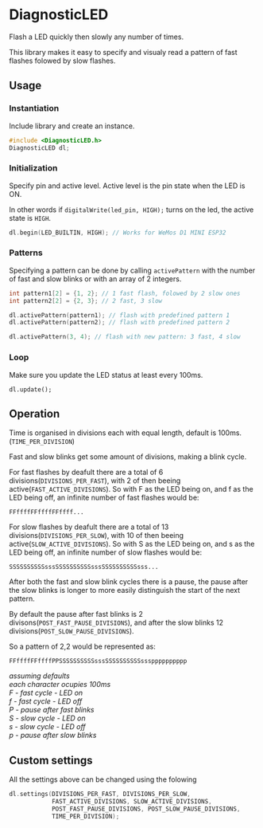 # DiagnosticLED

Flash a LED quickly then slowly any number of times.

This library makes it easy to specify and visualy read a pattern of fast flashes folowed by slow flashes.

## Usage

### Instantiation

Include library and create an instance.

```c++
#include <DiagnosticLED.h>
DiagnosticLED dl;
```

### Initialization

Specify pin and active level. Active level is the pin state when the LED is ON.

In other words if ```digitalWrite(led_pin, HIGH);``` turns on the led, the active state is ```HIGH```.

```c++
dl.begin(LED_BUILTIN, HIGH); // Works for WeMos D1 MINI ESP32
```

### Patterns

Specifying a pattern can be done by calling ```activePattern``` with the number of fast and slow blinks or with an array of 2 integers.

```c++
int pattern1[2] = {1, 2}; // 1 fast flash, folowed by 2 slow ones
int pattern2[2] = {2, 3}; // 2 fast, 3 slow

dl.activePattern(pattern1); // flash with predefined pattern 1
dl.activePattern(pattern2); // flash with predefined pattern 2

dl.activePattern(3, 4); // flash with new pattern: 3 fast, 4 slow
```

### Loop

Make sure you update the LED status at least every 100ms.

```
dl.update();
```

## Operation

Time is organised in divisions each with equal length, default is 100ms. (```TIME_PER_DIVISION```)

Fast and slow blinks get some amount of divisions, making a blink cycle.

For fast flashes by deafult there are a total of 6 divisions(```DIVISIONS_PER_FAST```), with 2 of then beeing active(```FAST_ACTIVE_DIVISIONS```). So with F as the LED being on, and f as the LED being off, an infinite number of fast flashes would be:

```
FFffffFFffffFFffff...
```

For slow flashes by deafult there are a total of 13 divisions(```DIVISIONS_PER_SLOW```), with 10 of then beeing active(```SLOW_ACTIVE_DIVISIONS```). So with S as the LED being on, and s as the LED being off, an infinite number of slow flashes would be:

```
SSSSSSSSSSsssSSSSSSSSSSsssSSSSSSSSSSsss...
```

After both the fast and slow blink cycles there is a pause, the pause after the slow blinks is longer to more easily distinguish the start of the next pattern.

By default the pause after fast blinks is 2 divisons(```POST_FAST_PAUSE_DIVISIONS```), and after the slow blinks 12 divisions(```POST_SLOW_PAUSE_DIVISIONS```).

So a pattern of 2,2 would be represented as:

```
FFffffFFffffPPSSSSSSSSSSsssSSSSSSSSSSssspppppppppp
```

*assuming defaults*  
*each character ocupies 100ms*  
*F - fast cycle - LED on*  
*f - fast cycle - LED off*  
*P - pause after fast blinks*  
*S - slow cycle - LED on*  
*s - slow cycle - LED off*  
*p - pause after slow blinks*  

## Custom settings

All the settings above can be changed using the folowing

```c++
dl.settings(DIVISIONS_PER_FAST, DIVISIONS_PER_SLOW,
            FAST_ACTIVE_DIVISIONS, SLOW_ACTIVE_DIVISIONS,
            POST_FAST_PAUSE_DIVISIONS, POST_SLOW_PAUSE_DIVISIONS,
            TIME_PER_DIVISION);
```
